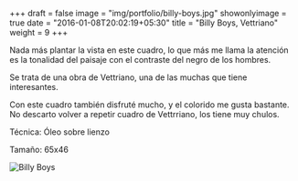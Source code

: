 +++
draft = false
image = "img/portfolio/billy-boys.jpg"
showonlyimage = true
date = "2016-01-08T20:02:19+05:30"
title = "Billy Boys, Vettriano"
weight = 9
+++

Nada más plantar la vista en este cuadro, lo que más me llama la atención es la tonalidad del paisaje con el contraste del negro de los hombres.
<!--more-->

Se trata de una obra de Vettriano, una de las muchas que tiene interesantes.

Con este cuadro también disfruté mucho, y el colorido me gusta bastante. No descarto volver a repetir cuadro de Vettrriano, los tiene muy chulos.

Técnica: Óleo sobre lienzo

Tamaño: 65x46

![Billy Boys](/img/portfolio/billy-boys.jpg)
